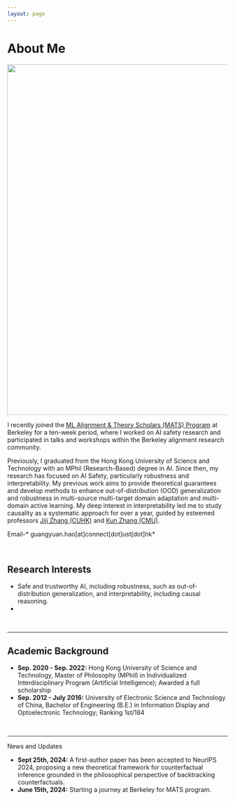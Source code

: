```yaml
---
layout: page
---
```


# About Me

<img src="https://guangyuanhao.github.io/guangyuan1.jpg" class="floatpic" width="1200" height="800">

<!-- I am Guangyuan Hao, currently serving as a research assistant with a focus on causality, physically in Abu Dhabi. My research is conducted under the guidance of esteemed professors [Kun Zhang](https://www.andrew.cmu.edu/user/kunz1/) at Carnegie Mellon University (CMU) and [Jiji Zhang](https://arts.cuhk.edu.hk/web/index.php/professor-zhang-jiji) at The Chinese University of Hong Kong (CUHK).

Additionally, since 2020, I have had the privilege of closely collaborating with Professor [Hao Wang](http://www.wanghao.in/) at Rutgers University, specifically in the field of Safe /Trustworthy AI. -->

I recently joined the [ML Alignment & Theory Scholars (MATS) Program](https://www.matsprogram.org) at Berkeley for a ten-week period, where I worked on AI safety research and participated in talks and workshops within the Berkeley alignment research community.
 
 <!-- My research is focusing on AI Safety, especially for LLMs, under the guidance of [Dr. Steven Basart](https://stevenbas.art/) at Center for AI Safety. -->

<!-- Additionally, since 2021, I have had the privilege of closely collaborating with Professor [Hao Wang](http://www.wanghao.in/) at Rutgers University, specifically in the field of Safe /Trustworthy AI. -->

<!-- Furthermore, I am engaged in collaborative research endeavors with Professors [Yuanzhi Li](https://scholar.google.com/citations?user=aHtfItQAAAAJ&hl=en) and Kun Zhang at CMU, exploring the fascinating realm of the physics of Large Language Models (LLMs) recently. -->


Previously, I graduated from the Hong Kong University of Science and Technology with an MPhil (Research-Based) degree in AI. Since then, my research has focused on AI Safety, particularly robustness and interpretability. My previous work aims to provide theoretical guarantees and develop methods to enhance out-of-distribution (OOD) generalization and robustness in multi-source multi-target domain adaptation and multi-domain active learning. My deep interest in interpretability led me to study causality as a systematic approach for over a year, guided by esteemed professors [Jiji Zhang (CUHK)](https://arts.cuhk.edu.hk/web/index.php/professor-zhang-jiji) and [Kun Zhang (CMU)](https://www.andrew.cmu.edu/user/kunz1/).

Email-* guangyuan.hao[at]connect[dot]ust[dot]hk*

<br>

## Research Interests

- Safe and trustworthy AI, including robustness, such as out-of-distribution generalization, and interpretability, including causal reasoning.
-




<!-- - Physics of LLMs -->


<!-- My primary focus revolves around the development of theoretical frameworks aimed at explaining data and AI models and address real-world challenges to make AI systems trustworthy. -->



<!-- I am deeply dedicated to the field of causality, which plays a pivotal role in uncovering and comprehending cause-and-effect relationships. Causality inherently provides interpretability and robustness while enabling evidence-based decision-making. My ultimate goal is to extend the applicability of causality to deal with complex real-world data, such as images, texts, and videos.

Furthermore, I am fully immersed in the exploration of the Physics of Large Language Models (LLMs). My goal is to unravel the emergence of intelligence within these LLMs and potentially formulate corresponding theories. This endeavor aims to elevate the intelligence of Artificial General Intelligence (AGI) and mitigate the risk of its misuse.

I firmly believe that substantial theoretical advancements are driven by real-world applications. My specific focus revolves around harnessing the combined power of causality and LLMs for applications in trustworthy AI and groundbreaking scientific domains, including automated theorem proving, protein research, materials discovery, and more. These domains are pivotal in identifying urgent challenges and unlocking the untapped potential inherent in causality and the physics of LLMs. -->

<br>

---
## Academic Background
<!-- **<font color='red'>[Highlight]</font> I am looking for PhD to start in 2025 Fall. Contact me if you have any leads!** -->

- **Sep. 2020 - Sep. 2022:** Hong Kong University of Science and Technology, Master of Philosophy (MPhil) in Individualized Interdisciplinary Program (Artificial Intelligence); Awarded a full scholarship
- **Sep. 2012 - July 2016:** University of Electronic Science and Technology of China, Bachelor of Engineering (B.E.) in Information Display and Optoelectronic Technology; Ranking 1st/184

<br>

---

News and Updates

- **Sept 25th, 2024:** A first-author paper has been accepted to NeurIPS 2024, proposing a new theoretical framework for counterfactual inference grounded in the philosophical perspective of backtracking counterfactuals.
- **June 15th, 2024:** Starting a journey at Berkeley for MATS program.

<!-- - **Dec 2023:** I just started a new exciting project on the physics of LLMs. -->

<br>

